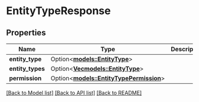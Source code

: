 # EntityTypeResponse

## Properties

Name | Type | Description | Notes
------------ | ------------- | ------------- | -------------
**entity_type** | Option<[**models::EntityType**](EntityType.md)> |  | [optional]
**entity_types** | Option<[**Vec<models::EntityType>**](EntityType.md)> |  | [optional]
**permission** | Option<[**models::EntityTypePermission**](EntityTypePermission.md)> |  | [optional]

[[Back to Model list]](../README.md#documentation-for-models) [[Back to API list]](../README.md#documentation-for-api-endpoints) [[Back to README]](../README.md)


